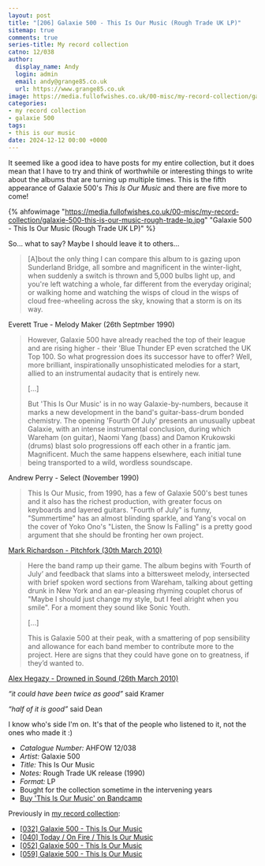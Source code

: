 ```yaml
---
layout: post
title: "[206] Galaxie 500 - This Is Our Music (Rough Trade UK LP)"
sitemap: true
comments: true
series-title: My record collection
catno: 12/038
author:
  display_name: Andy
  login: admin
  email: andy@grange85.co.uk
  url: https://www.grange85.co.uk
image: https://media.fullofwishes.co.uk/00-misc/my-record-collection/galaxie-500-this-is-our-music-rough-trade-lp.jpg
categories:
- my record collection
- galaxie 500
tags:
- this is our music
date: 2024-12-12 00:00 +0000
---
```

It seemed like a good idea to have posts for my entire collection, but it does mean that I have to try and think of worthwhile or interesting things to write about the albums that are turning up multiple times. This is the fifth appearance of Galaxie 500's _This Is Our Music_ and there are five more to come!

{% ahfowimage "https://media.fullofwishes.co.uk/00-misc/my-record-collection/galaxie-500-this-is-our-music-rough-trade-lp.jpg" "Galaxie 500 - This Is Our Music (Rough Trade UK LP)" %}

So... what to say? Maybe I should leave it to others...

<blockquote>
[A]bout the only thing I can compare this album to is gazing upon Sunderland Bridge, all sombre and magnificent in the winter-light, when suddenly a switch is thrown and 5,000 bulbs light up, and you're left watching a whole, far different from the everyday original; or walking home and watching the wisps of cloud in the wisps of cloud free-wheeling across the sky, knowing that a storm is on its way.
</blockquote>
<p class="caption">Everett True - Melody Maker (26th Septmber 1990)</p>

<blockquote>
<p>However, Galaxie 500 have already reached the top of their league and are rising higher - their 'Blue Thunder EP even scratched the UK Top 100. So what progression does its successor have to offer? Well, more brilliant, inspirationally unsophisticated melodies for a start, allied to an instrumental audacity that is entirely new.</p>
<p>[...]</p>
<p>But 'This Is Our Music' is in no way Galaxie-by-numbers, because it marks a new development in the band's guitar-bass-drum bonded chemistry. The opening 'Fourth Of July' presents an unusually upbeat Galaxie, with an intense instrumental conclusion, during which Wareham (on guitar), Naomi Yang (bass) and Damon Krukowski (drums) blast solo progressions off each other in a frantic jam. Magnificent. Much the same happens elsewhere, each initial tune being transported to a wild, wordless soundscape.</p>
</blockquote>
<p class="caption">Andrew Perry - Select (November 1990)</p>

<blockquote>
This Is Our Music, from 1990, has a few of Galaxie 500's best tunes and it also has the richest production, with greater focus on keyboards and layered guitars. "Fourth of July" is funny, "Summertime" has an almost blinding sparkle, and Yang's vocal on the cover of Yoko Ono's "Listen, the Snow Is Falling" is a pretty good argument that she should be fronting her own project.
</blockquote>
<p class="caption"><a href="https://pitchfork.com/reviews/albums/14083-today-on-fire-this-is-our-music/">Mark Richardson - Pitchfork (30th March 2010)</a></p>

<blockquote>
<p>Here the band ramp up their game. The album begins with ‘Fourth of July’ and feedback that slams into a bittersweet melody, intersected with brief spoken word sections from Wareham, talking about getting drunk in New York and an ear-pleasing rhyming couplet chorus of "Maybe I should just change my style, but I feel alright when you smile". For a moment they sound like Sonic Youth.</p>
<p>[...]</p>
<p>This is Galaxie 500 at their peak, with a smattering of pop sensibility and allowance for each band member to contribute more to the project. Here are signs that they could have gone on to greatness, if they’d wanted to.</p>
</blockquote>
<p class="caption"><a href="https://drownedinsound.com/releases/15244/reviews/4139503">Alex Hegazy - Drowned in Sound (26th March 2010)</a></p>

_“it could have been twice as good”_ said Kramer

_“half of it is good”_ said Dean

I know who's side I'm on. It's that of the people who listened to it, not the ones who made it :)

 - *Catalogue Number:* AHFOW 12/038
 - *Artist:* Galaxie 500
 - *Title:* This Is Our Music
 - *Notes:* Rough Trade UK release (1990)
 - *Format:* LP
 - Bought for the collection sometime in the intervening years
 - [Buy 'This Is Our Music' on Bandcamp](https://galaxie500.bandcamp.com/album/this-is-our-music)

Previously in [my record collection](/category/my-record-collection):
 - [[032] Galaxie 500 - This Is Our Music](http://moonshot.local:4040/2023/05/08/my-record-collection-032-galaxie-500-this-is-our-music/)
 - [[040] Today / On Fire / This Is Our Music](http://moonshot.local:4040/2023/06/05/my-record-collection-040-today-on-fire-this-is-our-music/)
 - [[052] Galaxie 500 - This Is Our Music](http://moonshot.local:4040/2023/07/17/my-record-collection-052-galaxie-500-this-is-our-music/)
 - [[059] Galaxie 500 - This Is Our Music](http://moonshot.local:4040/2023/08/10/my-record-collection-059-galaxie-500-this-is-our-music/)
